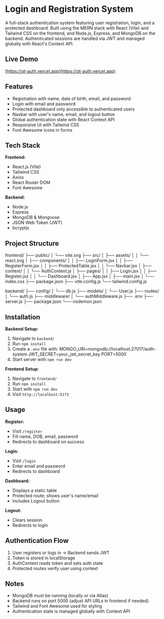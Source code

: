 
# Login and Registration System

A full-stack authentication system featuring user registration, login, and a protected dashboard. Built using the MERN stack with React (Vite) and Tailwind CSS on the frontend, and Node.js, Express, and MongoDB on the backend. Authenticated sessions are handled via JWT and managed globally with React's Context API.

## Live Demo

[https://qt-auth.vercel.app](https://qt-auth.vercel.app)

## Features

* Registration with name, date of birth, email, and password
* Login with email and password
* Protected dashboard only accessible to authenticated users
* Navbar with user's name, email, and logout button
* Global authentication state with React Context API
* Responsive UI with Tailwind CSS
* Font Awesome icons in forms

## Tech Stack

**Frontend:**

* React.js (Vite)
* Tailwind CSS
* Axios
* React Router DOM
* Font Awesome

**Backend:**

* Node.js
* Express
* MongoDB & Mongoose
* JSON Web Token (JWT)
* bcryptjs

## Project Structure

frontend/
├── public/
│   └── vite.svg
├── src/
│   ├── assets/
│   │   └── react.svg
│   ├── components/
│   │   ├── LoginForm.jsx
│   │   ├── RegisterForm.jsx
│   │   ├── ProtectedTable.jsx
│   │   └── Navbar.jsx
│   ├── context/
│   │   └── AuthContext.js
│   ├── pages/
│   │   ├── Login.jsx
│   │   ├── Register.jsx
│   │   └── Dashboard.jsx
│   ├── App.jsx
│   ├── main.jsx
│   └── index.css
├── package.json
├── vite.config.js
└── tailwind.config.js

backend/
├── config/
│   └── db.js
├── models/
│   └── User.js
├── routes/
│   └── auth.js
├── middleware/
│   └── authMiddleware.js
├── .env
├── server.js
├── package.json
└── nodemon.json


## Installation

**Backend Setup:**

1. Navigate to `backend/`
2. Run `npm install`
3. Create a `.env` file with:
   MONGO\_URI=mongodb://localhost:27017/auth-system
   JWT\_SECRET=your\_jwt\_secret\_key
   PORT=5000
4. Start server with `npm run dev`

**Frontend Setup:**

1. Navigate to `frontend/`
2. Run `npm install`
3. Start with `npm run dev`
4. Visit `http://localhost:5173`

## Usage

**Register:**

* Visit `/register`
* Fill name, DOB, email, password
* Redirects to dashboard on success

**Login:**

* Visit `/login`
* Enter email and password
* Redirects to dashboard

**Dashboard:**

* Displays a static table
* Protected route; shows user's name/email
* Includes Logout button

**Logout:**

* Clears session
* Redirects to login

## Authentication Flow

1. User registers or logs in → Backend sends JWT
2. Token is stored in localStorage
3. AuthContext reads token and sets auth state
4. Protected routes verify user using context

## Notes

* MongoDB must be running (locally or via Atlas)
* Backend runs on port 5000 (adjust API URLs in frontend if needed)
* Tailwind and Font Awesome used for styling
* Authentication state is managed globally with Context API

